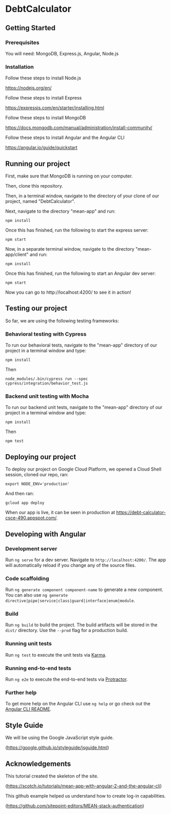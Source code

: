 # DebtCalculator

## Getting Started

### Prerequisites

You will need: MongoDB, Express.js, Angular, Node.js

### Installation

Follow these steps to install Node.js

https://nodejs.org/en/

Follow these steps to install Express

https://expressjs.com/en/starter/installing.html

Follow these steps to install MongoDB

https://docs.mongodb.com/manual/administration/install-community/

Follow these steps to install Angular and the Angular CLI

https://angular.io/guide/quickstart

## Running our project

First, make sure that MongoDB is running on your computer.

Then, clone this repository.

Then, in a terminal window, navigate to the directory of your clone of our project, named "DebtCalculator".

Next, navigate to the directory "mean-app" and run:
```
npm install
```
Once this has finished, run the following to start the express server:
```
npm start
```
Now, in a separate terminal window, navigate to the directory "mean-app/client" and run:
```
npm install
```
Once this has finished, run the following to start an Angular dev server:
```
npm start
```
Now you can go to http://localhost:4200/ to see it in action!

## Testing our project

So far, we are using the following testing frameworks:

### Behavioral testing with Cypress

To run our behavioral tests, navigate to the "mean-app" directory of our project in a terminal window and type:
```
npm install
```
Then
```
node_modules/.bin/cypress run --spec cypress/integration/behavior_test.js
```

### Backend unit testing with Mocha

To run our backend unit tests, navigate to the "mean-app" directory of our project in a terminal window and type:
```
npm install
```
Then
```
npm test
```

## Deploying our project

To deploy our project on Google Cloud Platform, we opened a Cloud Shell session, cloned our repo, ran:
```
export NODE_ENV='production'
```
And then ran:
```
gcloud app deploy
```
When our app is live, it can be seen in production at https://debt-calculator-csce-490.appspot.com/.

## Developing with Angular

### Development server

Run `ng serve` for a dev server. Navigate to `http://localhost:4200/`. The app will automatically reload if you change any of the source files.

### Code scaffolding

Run `ng generate component component-name` to generate a new component. You can also use `ng generate directive|pipe|service|class|guard|interface|enum|module`.

### Build

Run `ng build` to build the project. The build artifacts will be stored in the `dist/` directory. Use the `--prod` flag for a production build.

### Running unit tests

Run `ng test` to execute the unit tests via [Karma](https://karma-runner.github.io).

### Running end-to-end tests

Run `ng e2e` to execute the end-to-end tests via [Protractor](http://www.protractortest.org/).

### Further help

To get more help on the Angular CLI use `ng help` or go check out the [Angular CLI README](https://github.com/angular/angular-cli/blob/master/README.md).

## Style Guide

We will be using the Google JavaScript style guide.

(https://google.github.io/styleguide/jsguide.html)

## Acknowledgements

This tutorial created the skeleton of the site.

(https://scotch.io/tutorials/mean-app-with-angular-2-and-the-angular-cli)

This github example helped us understand how to create log-in capabilities.

(https://github.com/sitepoint-editors/MEAN-stack-authentication)
